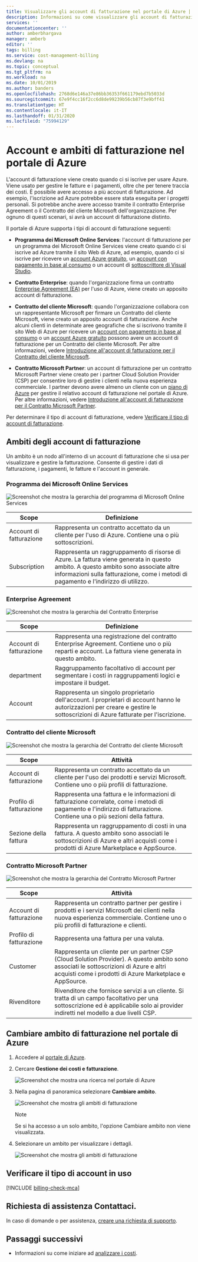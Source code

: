 ```yaml
---
title: Visualizzare gli account di fatturazione nel portale di Azure | Microsoft Docs
description: Informazioni su come visualizzare gli account di fatturazione nel portale di Azure.
services: ''
documentationcenter: ''
author: amberbhargava
manager: amberb
editor: ''
tags: billing
ms.service: cost-management-billing
ms.devlang: na
ms.topic: conceptual
ms.tgt_pltfrm: na
ms.workload: na
ms.date: 10/01/2019
ms.author: banders
ms.openlocfilehash: 2768d6e146a37e86bb36353f661179ebd7b5033d
ms.sourcegitcommit: 67e9f4cc16f2cc6d8de99239b56cb87f3e9bff41
ms.translationtype: HT
ms.contentlocale: it-IT
ms.lasthandoff: 01/31/2020
ms.locfileid: "75994129"
---
```

# <a name="billing-accounts-and-scopes-in-the-azure-portal"></a>Account e ambiti di fatturazione nel portale di Azure

L'account di fatturazione viene creato quando ci si iscrive per usare Azure. Viene usato per gestire le fatture e i pagamenti, oltre che per tenere traccia dei costi. È possibile avere accesso a più account di fatturazione. Ad esempio, l'iscrizione ad Azure potrebbe essere stata eseguita per i progetti personali. Si potrebbe anche avere accesso tramite il contratto Enterprise Agreement o il Contratto del cliente Microsoft dell'organizzazione. Per ognuno di questi scenari, si avrà un account di fatturazione distinto.

Il portale di Azure supporta i tipi di account di fatturazione seguenti:

- **Programma dei Microsoft Online Services**: l'account di fatturazione per un programma dei Microsoft Online Services viene creato quando ci si iscrive ad Azure tramite il sito Web di Azure, ad esempio, quando ci si iscrive per ricevere un [account Azure gratuito](https://azure.microsoft.com/offers/ms-azr-0044p/), un [account con pagamento in base al consumo](https://azure.microsoft.com/offers/ms-azr-0003p/) o un account di [sottoscrittore di Visual Studio](https://azure.microsoft.com/pricing/member-offers/credit-for-visual-studio-subscribers/).

- **Contratto Enterprise**: quando l'organizzazione firma un contratto [Enterprise Agreement (EA)](https://azure.microsoft.com/pricing/enterprise-agreement/) per l'uso di Azure, viene creato un apposito account di fatturazione.

- **Contratto del cliente Microsoft**: quando l'organizzazione collabora con un rappresentante Microsoft per firmare un Contratto del cliente Microsoft, viene creato un apposito account di fatturazione. Anche alcuni clienti in determinate aree geografiche che si iscrivono tramite il sito Web di Azure per ricevere un [account con pagamento in base al consumo](https://azure.microsoft.com/offers/ms-azr-0003p/) o un [account Azure gratuito](https://azure.microsoft.com/offers/ms-azr-0044p/) possono avere un account di fatturazione per un Contratto del cliente Microsoft. Per altre informazioni, vedere [Introduzione all'account di fatturazione per il Contratto del cliente Microsoft](../understand/mca-overview.md).

- **Contratto Microsoft Partner**: un account di fatturazione per un contratto Microsoft Partner viene creato per i partner Cloud Solution Provider (CSP) per consentire loro di gestire i clienti nella nuova esperienza commerciale. I partner devono avere almeno un cliente con un [piano di Azure](https://docs.microsoft.com/partner-center/purchase-azure-plan) per gestire il relativo account di fatturazione nel portale di Azure. Per altre informazioni, vedere [Introduzione all'account di fatturazione per il Contratto Microsoft Partner](../understand/mpa-overview.md).

Per determinare il tipo di account di fatturazione, vedere [Verificare il tipo di account di fatturazione](#check-the-type-of-your-account).

## <a name="scopes-for-billing-accounts"></a>Ambiti degli account di fatturazione
Un ambito è un nodo all'interno di un account di fatturazione che si usa per visualizzare e gestire la fatturazione. Consente di gestire i dati di fatturazione, i pagamenti, le fatture e l'account in generale.

### <a name="microsoft-online-services-program"></a>Programma dei Microsoft Online Services

 ![Screenshot che mostra la gerarchia del programma di Microsoft Online Services](./media/view-all-accounts/mosp-hierarchy.png)

|Scope  |Definizione  |
|---------|---------|
|Account di fatturazione     | Rappresenta un contratto accettato da un cliente per l'uso di Azure. Contiene una o più sottoscrizioni.  |
|Subscription     |  Rappresenta un raggruppamento di risorse di Azure. La fattura viene generata in questo ambito. A questo ambito sono associate altre informazioni sulla fatturazione, come i metodi di pagamento e l'indirizzo di utilizzo.|

### <a name="enterprise-agreement"></a>Enterprise Agreement

![Screenshot che mostra la gerarchia del Contratto Enterprise](./media/view-all-accounts/ea-hierarchy.png)

|Scope  |Definizione  |
|---------|---------|
|Account di fatturazione    | Rappresenta una registrazione del contratto Enterprise Agreement. Contiene uno o più reparti e account. La fattura viene generata in questo ambito. |
|department     |  Raggruppamento facoltativo di account per segmentare i costi in raggruppamenti logici e impostare il budget.     |
|Account     |  Rappresenta un singolo proprietario dell'account. I proprietari di account hanno le autorizzazioni per creare e gestire le sottoscrizioni di Azure fatturate per l'iscrizione. |

### <a name="microsoft-customer-agreement"></a>Contratto del cliente Microsoft

![Screenshot che mostra la gerarchia del Contratto del cliente Microsoft](./media/view-all-accounts/mca-hierarchy.png)

|Scope  |Attività  |
|---------|---------|
|Account di fatturazione     |   Rappresenta un contratto accettato da un cliente per l'uso dei prodotti e servizi Microsoft. Contiene uno o più profili di fatturazione. |
|Profilo di fatturazione     |   Rappresenta una fattura e le informazioni di fatturazione correlate, come i metodi di pagamento e l'indirizzo di fatturazione. Contiene una o più sezioni della fattura. |
|Sezione della fattura     |   Rappresenta un raggruppamento di costi in una fattura. A questo ambito sono associati le sottoscrizioni di Azure e altri acquisti come i prodotti di Azure Marketplace e AppSource.    |

### <a name="microsoft-partner-agreement"></a>Contratto Microsoft Partner

![Screenshot che mostra la gerarchia del Contratto Microsoft Partner](./media/view-all-accounts/mpa-hierarchy.png)

|Scope  |Attività  |
|---------|---------|
|Account di fatturazione     |   Rappresenta un contratto partner per gestire i prodotti e i servizi Microsoft dei clienti nella nuova esperienza commerciale. Contiene uno o più profili di fatturazione e clienti.   |
|Profilo di fatturazione     |   Rappresenta una fattura per una valuta.     |
|Customer    |   Rappresenta un cliente per un partner CSP (Cloud Solution Provider).  A questo ambito sono associati le sottoscrizioni di Azure e altri acquisti come i prodotti di Azure Marketplace e AppSource.  |
|Rivenditore    |   Rivenditore che fornisce servizi a un cliente. Si tratta di un campo facoltativo per una sottoscrizione ed è applicabile solo ai provider indiretti nel modello a due livelli CSP.     |

## <a name="switch-billing-scope-in-the-azure-portal"></a>Cambiare ambito di fatturazione nel portale di Azure

1. Accedere al [portale di Azure](https://portal.azure.com).

2. Cercare **Gestione dei costi e fatturazione**.

   ![Screenshot che mostra una ricerca nel portale di Azure](./media/view-all-accounts/billing-search-cost-management-billing.png)

3. Nella pagina di panoramica selezionare **Cambiare ambito**.

   ![Screenshot che mostra gli ambiti di fatturazione](./media/view-all-accounts/overview-select-scopes.png)

   > [!Note]
    >
    > Se si ha accesso a un solo ambito, l'opzione Cambiare ambito non viene visualizzata.

4. Selezionare un ambito per visualizzare i dettagli.

   ![Screenshot che mostra gli ambiti di fatturazione](./media/view-all-accounts/list-of-scopes.png)

## <a name="check-the-type-of-your-account"></a>Verificare il tipo di account in uso
[!INCLUDE [billing-check-mca](../../../includes/billing-check-account-type.md)]

## <a name="need-help-contact-us"></a>Richiesta di assistenza Contattaci.

In caso di domande o per assistenza, [creare una richiesta di supporto](https://go.microsoft.com/fwlink/?linkid=2083458).

## <a name="next-steps"></a>Passaggi successivi
- Informazioni su come iniziare ad [analizzare i costi](../costs/quick-acm-cost-analysis.md).
